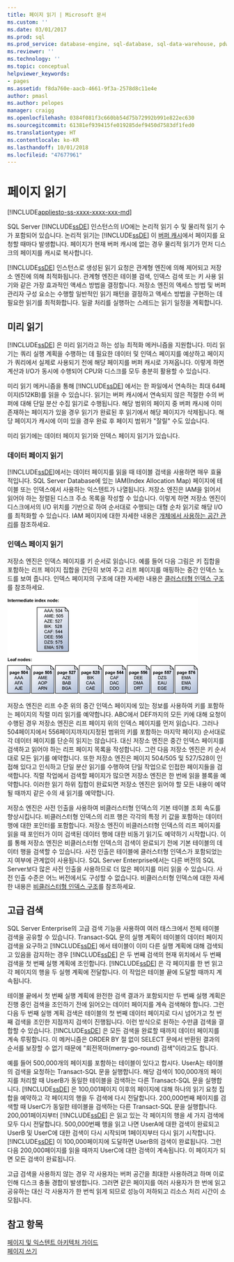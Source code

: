 ```yaml
---
title: 페이지 읽기 | Microsoft 문서
ms.custom: ''
ms.date: 03/01/2017
ms.prod: sql
ms.prod_service: database-engine, sql-database, sql-data-warehouse, pdw
ms.reviewer: ''
ms.technology: ''
ms.topic: conceptual
helpviewer_keywords:
- pages
ms.assetid: f8da760e-aacb-4661-9f3a-2578d8c11e4e
author: pmasl
ms.author: pelopes
manager: craigg
ms.openlocfilehash: 0384f081f3c660bb54d75b72992b991e822ec630
ms.sourcegitcommit: 61381ef939415fe019285def9450d7583df1fed0
ms.translationtype: HT
ms.contentlocale: ko-KR
ms.lasthandoff: 10/01/2018
ms.locfileid: "47677961"
---
```

# <a name="reading-pages"></a>페이지 읽기
[!INCLUDE[appliesto-ss-xxxx-xxxx-xxx-md](../includes/appliesto-ss-xxxx-xxxx-xxx-md.md)]

SQL Server [!INCLUDE[ssDE](../includes/ssde-md.md)] 인스턴스의 I/O에는 논리적 읽기 수 및 물리적 읽기 수가 포함되어 있습니다. 논리적 읽기는 [!INCLUDE[ssDE](../includes/ssde-md.md)] 이 [버퍼 캐시](../relational-databases/memory-management-architecture-guide.md)에서 페이지를 요청할 때마다 발생합니다. 페이지가 현재 버퍼 캐시에 없는 경우 물리적 읽기가 먼저 디스크의 페이지를 캐시로 복사합니다.

[!INCLUDE[ssDE](../includes/ssde-md.md)] 인스턴스로 생성된 읽기 요청은 관계형 엔진에 의해 제어되고 저장소 엔진에 의해 최적화됩니다. 관계형 엔진은 테이블 검색, 인덱스 검색 또는 키 사용 읽기와 같은 가장 효과적인 액세스 방법을 결정합니다. 저장소 엔진의 액세스 방법 및 버퍼 관리자 구성 요소는 수행할 일반적인 읽기 패턴을 결정하고 액세스 방법을 구현하는 데 필요한 읽기를 최적화합니다. 일괄 처리를 실행하는 스레드는 읽기 일정을 계획합니다.

## <a name="read-ahead"></a>미리 읽기
[!INCLUDE[ssDE](../includes/ssde-md.md)] 은 미리 읽기라고 하는 성능 최적화 메커니즘을 지원합니다. 미리 읽기는 쿼리 실행 계획을 수행하는 데 필요한 데이터 및 인덱스 페이지를 예상하고 페이지가 쿼리에서 실제로 사용되기 전에 해당 페이지를 버퍼 캐시로 가져옵니다. 이렇게 하면 계산과 I/O가 동시에 수행되어 CPU와 디스크를 모두 충분히 활용할 수 있습니다. 

미리 읽기 메커니즘을 통해 [!INCLUDE[ssDE](../includes/ssde-md.md)] 에서는 한 파일에서 연속하는 최대 64페이지(512KB)를 읽을 수 있습니다. 읽기는 버퍼 캐시에서 연속되지 않은 적절한 수의 버퍼에 대해 단일 분산 수집 읽기로 수행됩니다. 해당 범위의 페이지 중 버퍼 캐시에 이미 존재하는 페이지가 있을 경우 읽기가 완료된 후 읽기에서 해당 페이지가 삭제됩니다. 해당 페이지가 캐시에 이미 있을 경우 완료 후 페이지 범위가 "잘릴" 수도 있습니다.

미리 읽기에는 데이터 페이지 읽기와 인덱스 페이지 읽기가 있습니다.

### <a name="reading-data-pages"></a>데이터 페이지 읽기
[!INCLUDE[ssDE](../includes/ssde-md.md)]에서는 데이터 페이지를 읽을 때 테이블 검색을 사용하면 매우 효율적입니다. SQL Server Database에 있는 IAM(Index Allocation Map) 페이지에 테이블 또는 인덱스에서 사용하는 익스텐트가 나열됩니다. 저장소 엔진은 IAM을 읽어서 읽어야 하는 정렬된 디스크 주소 목록을 작성할 수 있습니다. 이렇게 하면 저장소 엔진이 디스크에서의 I/O 위치를 기반으로 하여 순서대로 수행되는 대형 순차 읽기로 해당 I/O를 최적화할 수 있습니다. IAM 페이지에 대한 자세한 내용은 [개체에서 사용하는 공간 관리](../relational-databases/pages-and-extents-architecture-guide.md)를 참조하세요.

### <a name="reading-index-pages"></a>인덱스 페이지 읽기
저장소 엔진은 인덱스 페이지를 키 순서로 읽습니다. 예를 들어 다음 그림은 키 집합을 포함하는 리프 페이지 집합을 간단히 보여 주고 리프 페이지를 매핑하는 중간 인덱스 노드를 보여 줍니다. 인덱스 페이지의 구조에 대한 자세한 내용은 [클러스터형 인덱스 구조](../relational-databases/pages-and-extents-architecture-guide.md)를 참조하세요.

![Reading_Pages](../relational-databases/media/reading-pages.gif)

저장소 엔진은 리프 수준 위의 중간 인덱스 페이지에 있는 정보를 사용하여 키를 포함하는 페이지의 직렬 미리 읽기를 예약합니다. ABC에서 DEF까지의 모든 키에 대해 요청이 수행된 경우 저장소 엔진은 리프 페이지 위의 인덱스 페이지를 먼저 읽습니다. 그러나 504페이지에서 556페이지까지(지정된 범위의 키를 포함하는 마지막 페이지) 순서대로 각 데이터 페이지를 단순히 읽지는 않습니다. 대신 저장소 엔진은 중간 인덱스 페이지를 검색하고 읽어야 하는 리프 페이지 목록을 작성합니다. 그런 다음 저장소 엔진은 키 순서대로 모든 읽기를 예약합니다. 또한 저장소 엔진은 페이지 504/505 및 527/528이 인접해 있다고 인식하고 단일 분산 읽기를 수행하여 단일 작업으로 인접한 페이지들을 검색합니다. 직렬 작업에서 검색할 페이지가 많으면 저장소 엔진은 한 번에 읽을 블록을 예약합니다. 이러한 읽기 하위 집합이 완료되면 저장소 엔진은 읽어야 할 모든 내용이 예약될 때까지 같은 수의 새 읽기를 예약합니다.

저장소 엔진은 사전 인출을 사용하여 비클러스터형 인덱스의 기본 테이블 조회 속도를 향상시킵니다. 비클러스터형 인덱스의 리프 행은 각각의 특정 키 값을 포함하는 데이터 행에 대한 포인터를 포함합니다. 저장소 엔진이 비클러스터형 인덱스의 리프 페이지를 읽을 때 포인터가 이미 검색된 데이터 행에 대한 비동기 읽기도 예약하기 시작합니다. 이를 통해 저장소 엔진은 비클러스터형 인덱스의 검색이 완료되기 전에 기본 테이블의 데이터 행을 검색할 수 있습니다. 사전 인출은 테이블에 클러스터형 인덱스가 포함되었는지 여부에 관계없이 사용됩니다. SQL Server Enterprise에서는 다른 버전의 SQL Server보다 많은 사전 인출을 사용하므로 더 많은 페이지를 미리 읽을 수 있습니다. 사전 인출 수준은 어느 버전에서도 구성할 수 없습니다. 비클러스터형 인덱스에 대한 자세한 내용은 [비클러스터형 인덱스 구조](../relational-databases/pages-and-extents-architecture-guide.md)를 참조하세요.

## <a name="advanced-scanning"></a>고급 검색
SQL Server Enterprise의 고급 검색 기능을 사용하여 여러 태스크에서 전체 테이블 검색을 공유할 수 있습니다. Transact-SQL 문의 실행 계획이 테이블의 데이터 페이지 검색을 요구하고 [!INCLUDE[ssDE](../includes/ssde-md.md)] 에서 테이블이 이미 다른 실행 계획에 대해 검색되고 있음을 감지하는 경우 [!INCLUDE[ssDE](../includes/ssde-md.md)] 은 두 번째 검색의 현재 위치에서 두 번째 검색을 첫 번째 실행 계획에 조인합니다. [!INCLUDE[ssDE](../includes/ssde-md.md)] 은 각 페이지를 한 번 읽고 각 페이지의 행을 두 실행 계획에 전달합니다. 이 작업은 테이블 끝에 도달할 때까지 계속됩니다. 

테이블 끝에서 첫 번째 실행 계획에 완전한 검색 결과가 포함되지만 두 번째 실행 계획은 진행 중인 검색을 조인하기 전에 읽어오는 데이터 페이지를 계속 검색해야 합니다. 그런 다음 두 번째 실행 계획 검색은 테이블의 첫 번째 데이터 페이지로 다시 넘어가고 첫 번째 검색을 조인한 지점까지 검색이 진행됩니다. 이런 방식으로 원하는 수만큼 검색을 결합할 수 있습니다. [!INCLUDE[ssDE](../includes/ssde-md.md)] 은 모든 검색을 완료할 때까지 데이터 페이지를 계속 루핑합니다. 이 메커니즘은 ORDER BY 절 없이 SELECT 문에서 반환된 결과의 순서를 보장할 수 없기 때문에 "회전목마(merry-go-round) 검색"이라고도 합니다. 

예를 들어 500,000개의 페이지를 포함하는 테이블이 있다고 합시다. UserA는 테이블의 검색을 요청하는 Transact-SQL 문을 실행합니다. 해당 검색이 100,000개의 페이지를 처리할 때 UserB가 동일한 테이블을 검색하는 다른 Transact-SQL 문을 실행합니다. [!INCLUDE[ssDE](../includes/ssde-md.md)] 은 100,001페이지 이후의 페이지에 대해 하나의 읽기 요청 집합을 예약하고 각 페이지의 행을 두 검색에 다시 전달합니다. 200,000번째 페이지를 검색할 때 UserC가 동일한 테이블을 검색하는 다른 Transact-SQL 문을 실행합니다. 200,001페이지부터 [!INCLUDE[ssDE](../includes/ssde-md.md)] 은 읽고 있는 각 페이지의 행을 세 가지 검색에 모두 다시 전달합니다. 500,000번째 행을 읽고 나면 UserA에 대한 검색이 완료되고 UserB 및 UserC에 대한 검색이 다시 시작되며 1페이지부터 다시 읽기 시작합니다. [!INCLUDE[ssDE](../includes/ssde-md.md)] 이 100,000페이지에 도달하면 UserB의 검색이 완료됩니다. 그런 다음 200,000페이지를 읽을 때까지 UserC에 대한 검색이 계속됩니다. 이 페이지가 되면 모든 검색이 완료됩니다. 

고급 검색을 사용하지 않는 경우 각 사용자는 버퍼 공간을 최대한 사용하려고 하며 이로 인해 디스크 충돌 경합이 발생합니다. 그러면 같은 페이지를 여러 사용자가 한 번에 읽고 공유하는 대신 각 사용자가 한 번씩 읽게 되므로 성능이 저하되고 리소스 처리 시간이 소모됩니다.

## <a name="see-also"></a>참고 항목
[페이지 및 익스텐트 아키텍처 가이드](../relational-databases/pages-and-extents-architecture-guide.md)   
 [페이지 쓰기](../relational-databases/writing-pages.md)
